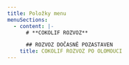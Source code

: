 ```yaml
---
title: Položky menu
menuSections:
  - content: |-
      # **COKOLIF ROZVOZ** 

      ## ROZVOZ DOČASNĚ POZASTAVEN
    title: COKOLIF ROZVOZ PO OLOMOUCI
---
```


